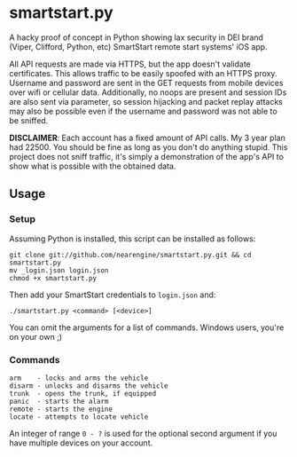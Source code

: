 # smartstart.py

A hacky proof of concept in Python showing lax security in DEI brand (Viper, Clifford, Python, etc) SmartStart remote start systems' iOS app.

All API requests are made via HTTPS, but the app doesn't validate certificates. This allows traffic to be easily spoofed with an HTTPS proxy. Username and password are sent in the GET requests from mobile devices over wifi or cellular data. Additionally, no noops are present and session IDs are also sent via parameter, so session hijacking and packet replay attacks may also be possible even if the username and password was not able to be sniffed.

**DISCLAIMER**: Each account has a fixed amount of API calls. My 3 year plan had 22500. You should be fine as long as you don't do anything stupid. This project does not sniff traffic, it's simply a demonstration of the app's API to show what is possible with the obtained data.

## Usage

### Setup

Assuming Python is installed, this script can be installed as follows:

    git clone git://github.com/nearengine/smartstart.py.git && cd smartstart.py
    mv _login.json login.json
    chmod +x smartstart.py
    
Then add your SmartStart credentials to `login.json` and:

    ./smartstart.py <command> [<device>]

You can omit the arguments for a list of commands. Windows users, you're on your own ;)

### Commands

    arm    - locks and arms the vehicle
    disarm - unlocks and disarms the vehicle
    trunk  - opens the trunk, if equipped
    panic  - starts the alarm
    remote - starts the engine
    locate - attempts to locate vehicle
    

An integer of range `0 - ?` is used for the optional second argument if you have multiple devices on your account.

